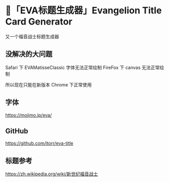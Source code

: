 # 🤖「EVA标题生成器」Evangelion Title Card Generator
又一个福音战士标题生成器

## 没解决的大问题
Safari 下 EVAMatisseClassic 字体无法正常绘制
FireFox 下 canvas 无法正常绘制

所以现在只能在新版本 Chrome 下正常使用

## 字体
https://mojimo.jp/eva/

## GitHub
https://github.com/itorr/eva-title

## 标题参考
https://zh.wikipedia.org/wiki/新世纪福音战士
